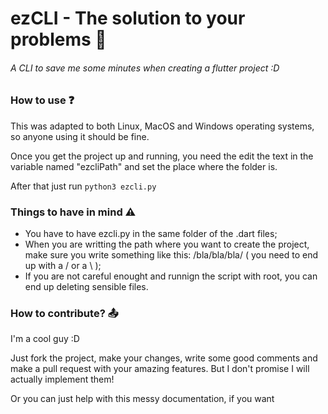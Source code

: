 # ezCLI - The solution to your problems 🔧
###### A CLI to save me some minutes when creating a flutter project :D

### How to use ❓

This was adapted to both Linux, MacOS and Windows operating systems, so anyone using it should be fine.

Once you get the project up and running, you need the edit the text in the variable named "ezcliPath" and set the place where the folder is.

After that just run ```python3 ezcli.py```

### Things to have in mind ⚠️

* You have to have ezcli.py in the same folder of the .dart files;
* When you are writting the path where you want to create the project, make sure you write something like this: /bla/bla/bla/ ( you need to end up with a / or a \ );
* If you are not careful enought and runnign the script with root, you can end up deleting sensible files.

### How to contribute? 📤

I'm a cool guy :D 

Just fork the project, make your changes, write some good comments and make a pull request with your amazing features. But I don't promise I will actually implement them!

Or you can just help with this messy documentation, if you want
